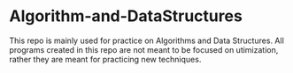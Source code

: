 # Algorithm-and-DataStructures
This repo is mainly used for practice on Algorithms and Data Structures.
All programs created in this repo are not meant to be focused on utimization, rather they are meant for practicing 
new techniques. 
